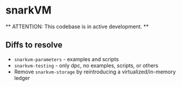 # snarkVM

** ATTENTION: This codebase is in active development. **

## Diffs to resolve

- `snarkvm-parameters` - examples and scripts
- `snarkvm-testing` - only dpc, no examples, scripts, or others
- Remove `snarkvm-storage` by reintroducing a virtualized/in-memory ledger
